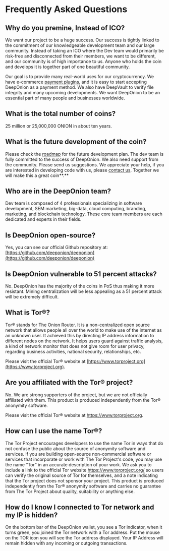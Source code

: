 # Frequently Asked Questions

## Why do you premine, Instead of ICO?

We want our project to be a huge success. Our success is tightly linked to the commitment of our knowledgeable development team and our large community. Instead of taking an ICO where the Dev team would primarily be risk-free and disconnected from their members, we want to be different, and our community is of high importance to us. Anyone who holds the coin and develops it is together part of one beautiful community.   
  
Our goal is to provide many real-world uses for our cryptocurrency. We have e-commerce [payment plugins](https://deeponion.org/accept-deeponion.html), and it is easy to start accepting DeepOnion as a payment method. We also have DeepVault to verify file integrity and many upcoming developments. We want DeepOnion to be an essential part of many people and businesses worldwide.

## What is the total number of coins?

25 million or 25,000,000 ONION in about ten years.

## **What is the future development of the coin?**

Please check the [roadmap](https://deeponion.org/roadmap.html) for the future development plan. The dev team is fully committed to the success of DeepOnion. We also need support from the community. Please send us suggestions. We appreciate your help, if you are interested in developing code with us, please [contact us](https://deeponion.org/contact.html). Together we will make this a great coin**.**

## **Who are in the DeepOnion team?**

Dev team is composed of 4 professionals specializing in software development, SEM marketing, big-data, cloud computing, branding, marketing, and blockchain technology. These core team members are each dedicated and experts in their fields.

## **Is DeepOnion open-source?**

Yes, you can see our official Github repository at: [https://github.com/deeponion/deeponion](https://github.com/deeponion/deeponion)

## **Is DeepOnion vulnerable to 51 percent attacks?**

No. DeepOnion has the majority of the coins in PoS thus making it more resistant. Mining centralization will be less appealing as a 51 percent attack will be extremely difficult.

## **What is Tor®?**

Tor® stands for The Onion Router. It is a non-centralized open source network that allows people all over the world to make use of the internet as an unknown user. It achieved this by directing IP address information to different nodes on the network. It helps users guard against traffic analysis, a kind of network monitor that does not give room for user privacy, regarding business activities, national security, relationships, etc.  
  
Please visit the official Tor® website at [https://www.torproject.org](https://www.torproject.org).

## **Are you affiliated with the Tor® project?**

No. We are strong supporters of the project, but we are not officially affiliated with them. This product is produced independently from the Tor® anonymity software.  
  
Please visit the official Tor® website at https://www.torproject.org.

## **How can I use the name Tor®?**

The Tor Project encourages developers to use the name Tor in ways that do not confuse the public about the source of anonymity software and services. If you are building open-source non-commercial software or services that incorporate or work with The Tor Project's code, you may use the name “Tor” in an accurate description of your work. We ask you to include a link to the official Tor website https://www.torproject.org/ so users can verify the original source of Tor for themselves, and a note indicating that the Tor project does not sponsor your project. This product is produced independently from the Tor® anonymity software and carries no guarantee from The Tor Project about quality, suitability or anything else.

## How do I know I connected to Tor network and my IP is hidden?

On the bottom bar of the DeepOnion wallet, you see a Tor indicator, when it turns green, you joined the Tor network with a Tor address. Put the mouse on the TOR icon you will see the Tor address displayed. Your IP Address will remain hidden with any incoming or outgoing transactions.

